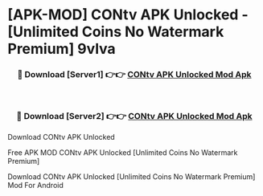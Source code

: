# [APK-MOD] CONtv APK Unlocked - [Unlimited Coins No Watermark Premium] 9vlva



<div align="center">
<h3>🔴 Download [Server1] 👉👉 <a href="https://momento.my/?title=CONtv_APK_Unlocked">CONtv APK Unlocked Mod Apk</a></h3><br>

<h3>🔴 Download [Server2] 👉👉 <a href="https://momento.my/?title=CONtv_APK_Unlocked">CONtv APK Unlocked Mod Apk</a></h3>
</div>



Download CONtv APK Unlocked 

Free APK MOD CONtv APK Unlocked [Unlimited Coins No Watermark Premium]

Download CONtv APK Unlocked [Unlimited Coins No Watermark Premium] Mod For Android
